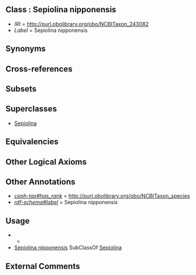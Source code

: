
## Class : Sepiolina nipponensis

 * *IRI* = http://purl.obolibrary.org/obo/NCBITaxon_243082
 * *Label* = Sepiolina nipponensis

## Synonyms


## Cross-references


## Subsets


## Superclasses

 * [Sepiolina](../../NCBITaxon/81/NCBITaxon_243081.md)

## Equivalencies


## Other Logical Axioms


## Other Annotations

 * *[ceph-tax#has_rank](../../ceph-tax#has/nk/ceph-tax#has_rank.md)* = http://purl.obolibrary.org/obo/NCBITaxon_species
 * *[rdf-schema#label](../../el/rdf-schema#label.md)* = Sepiolina nipponensis

## Usage

 * -
 * [Sepiolina nipponensis](../../NCBITaxon/82/NCBITaxon_243082.md) SubClassOf [Sepiolina](../../NCBITaxon/81/NCBITaxon_243081.md)

## External Comments

